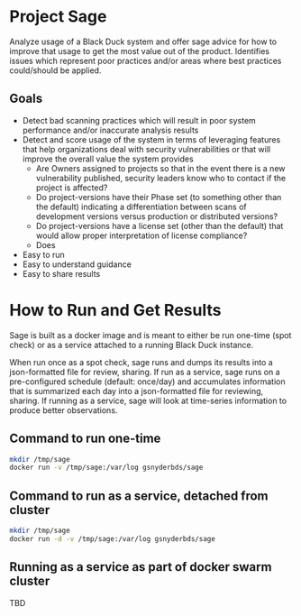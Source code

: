 # Project Sage

Analyze usage of a Black Duck system and offer sage advice for how to improve that usage to get the most value out of the product. Identifies issues which represent poor practices and/or areas where best practices could/should be applied.

## Goals

* Detect bad scanning practices which will result in poor system performance and/or inaccurate analysis results
* Detect and score usage of the system in terms of leveraging features that help organizations deal with security vulnerabilities or that will improve the overall value the system provides
  * Are Owners assigned to projects so that in the event there is a new vulnerability published, security leaders know who to contact if the project is affected?
  * Do project-versions have their Phase set (to something other than the default) indicating a differentiation between scans of development versions versus production or distributed versions?
  * Do project-versions have a license set (other than the default) that would allow proper interpretation of license compliance?
  * Does
* Easy to run
* Easy to understand guidance
* Easy to share results

# How to Run and Get Results

Sage is built as a docker image and is meant to either be run one-time (spot check) or as a service attached to a running Black Duck instance. 

When run once as a spot check, sage runs and dumps its results into a json-formatted file for review, sharing. If run as a service, sage runs on a pre-configured schedule (default: once/day) and accumulates information that is summarized each day into a json-formatted file for reviewing, sharing. If running as a service, sage will look at time-series information to produce better observations.

## Command to run one-time

```bash
mkdir /tmp/sage
docker run -v /tmp/sage:/var/log gsnyderbds/sage
```

## Command to run as a service, detached from cluster

```bash
mkdir /tmp/sage
docker run -d -v /tmp/sage:/var/log gsnyderbds/sage
```

## Running as a service as part of docker swarm cluster

TBD